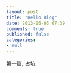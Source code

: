 ```yaml
---
layout: post
title: "Hello Blog"
date: 2013-06-03 07:39
comments: true
published: false
categories:
- null
---
```


第一篇, 占坑

